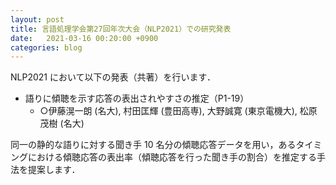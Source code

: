 ```yaml
---
layout: post
title: 言語処理学会第27回年次大会（NLP2021）での研究発表
date:   2021-03-16 00:20:00 +0900
categories: blog
---
```


NLP2021 において以下の発表（共著）を行います．

- 語りに傾聴を示す応答の表出されやすさの推定（P1-19）
  - ○伊藤滉一朗 (名大), 村田匡輝 (豊田高専), 大野誠寛 (東京電機大), 松原茂樹 (名大)

同一の静的な語りに対する聞き手 10 名分の傾聴応答データを用い，あるタイミングにおける傾聴応答の表出率（傾聴応答を行った聞き手の割合）を推定する手法を提案します．
 